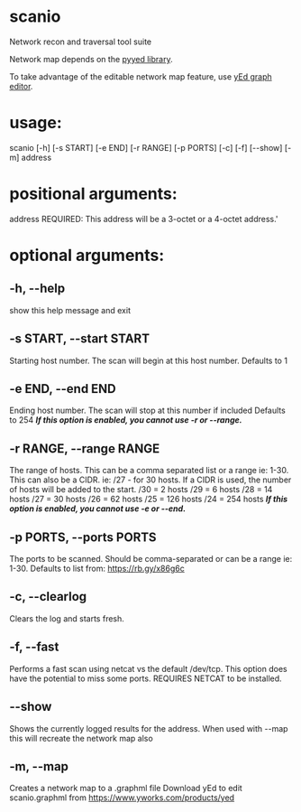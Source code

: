 # scanio
Network recon and traversal tool suite

Network map depends on the [pyyed library](https://github.com/jamesscottbrown/pyyed).

To take advantage of the editable network map feature, use [yEd graph editor](https://www.yworks.com/products/yed).

usage: 
==========
scanio [-h] [-s START] [-e END] [-r RANGE] [-p PORTS] [-c] [-f] [--show] [-m] address

positional arguments:
=======================
  address               REQUIRED: This address will be a 3-octet or a 4-octet address.'

optional arguments:
======================
  -h, --help
  ----------------
  show this help message and exit
  
  -s START, --start START
  -----------------------
  Starting host number. The scan will begin at this host number. Defaults to 1
                          
  -e END, --end END
  -------------------------
  Ending host number. The scan will stop at this number if included Defaults to 254 ***If this option is enabled, you cannot use -r or --range.***
                          
  -r RANGE, --range RANGE
  ------------------------
  The range of hosts. This can be a comma separated list or a range ie: 1-30. This can also be a CIDR. ie: /27 - for 30 hosts. If a CIDR is used, the number of hosts will be added to the start. /30 = 2 hosts /29 = 6 hosts /28 = 14 hosts /27 = 30 hosts /26 = 62 hosts /25 = 126 hosts /24 = 254 hosts ***If this option is enabled, you cannot use -e or --end.***
                          
  -p PORTS, --ports PORTS
  ----------------------
  The ports to be scanned. Should be comma-separated or can be a range ie: 1-30. Defaults to list from: https://rb.gy/x86g6c
                          
  -c, --clearlog
  ------------------
  Clears the log and starts fresh.
  
  -f, --fast
  -----------------------
  Performs a fast scan using netcat vs the default /dev/tcp. This option does have the potential to miss some ports. REQUIRES NETCAT to be installed.
                          
  --show
  --------------------
  Shows the currently logged results for the address. When used with --map this will recreate the network map also
                          
  -m, --map
  ---------------------
  Creates a network map to a .graphml file Download yEd to edit scanio.graphml from https://www.yworks.com/products/yed
